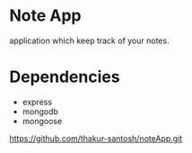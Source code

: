 # Note App
application which keep track of your notes.

# Dependencies
* express
* mongodb
* mongoose


https://github.com/thakur-santosh/noteApp.git